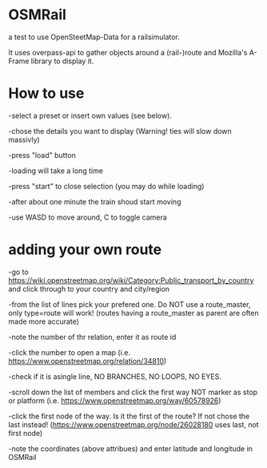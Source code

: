 # OSMRail
a test to use OpenSteetMap-Data for a railsimulator.

It uses overpass-api to gather objects around a (rail-)route
and Mozilla's A-Frame library to display it.

# How to use
-select a preset or insert own values (see below).

-chose the details you want to display (Warning! ties will slow down massivly)

-press "load" button

-loading will take a long time

-press "start" to close selection (you may do while loading)

-after about one minute the train shoud start moving

-use WASD to move around, C to toggle camera

# adding your own route
-go to https://wiki.openstreetmap.org/wiki/Category:Public_transport_by_country and click through to your country and city/region

-from the list of lines pick your prefered one. Do NOT use a route_master, only type=route will work!
 (routes having a route_master as parent are often made more accurate)

-note the number of thr relation, enter it as route id

-click the number to open a map (i.e. https://www.openstreetmap.org/relation/34810)

-check if it is asingle line, NO BRANCHES, NO LOOPS, NO EYES.

-scroll down the list of members and click the first way NOT marker as stop or platform
 (i.e. https://www.openstreetmap.org/way/60578926)

-click the first node of the way. Is it the first of the route? If not chose the last instead!
 (https://www.openstreetmap.org/node/26028180 uses last, not first node)

-note the coordinates (above attribues) and enter latitude and longitude in OSMRail



